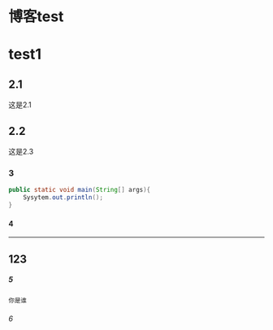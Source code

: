 # 博客test


# test1
## 2.1
这是2.1

## 2.2
这是2.3
### 3

``` java
public static void main(String[] args){
    Sysytem.out.println();
}
```
#### 4
---
123
---
##### 5
`你是谁`
###### 6

